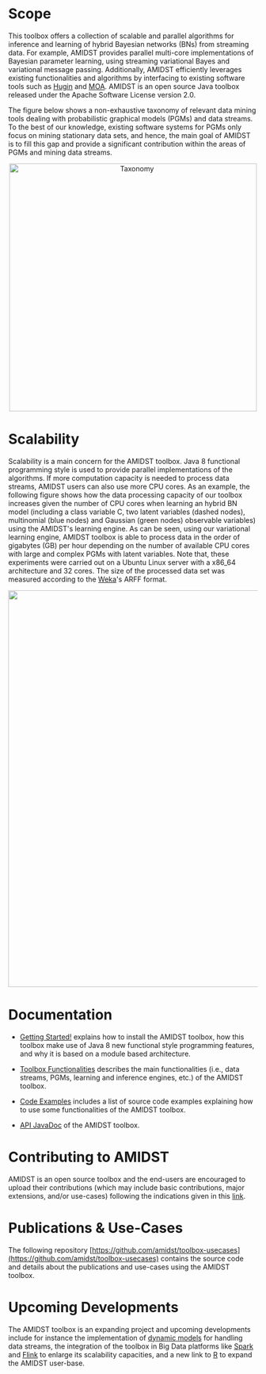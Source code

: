 # Scope

This toolbox offers a collection of scalable and parallel algorithms for inference and learning of hybrid Bayesian 
networks (BNs) from streaming data. For example, AMIDST provides parallel multi-core implementations of Bayesian parameter 
learning, using streaming variational Bayes and variational message passing. Additionally, AMIDST efficiently leverages 
existing functionalities and algorithms by interfacing to existing software tools such as [Hugin](http://www.hugin.com) 
and [MOA](http://moa.cms.waikato.ac.nz). AMIDST is an open source Java toolbox released under the 
Apache Software License version 2.0.

The figure below shows a non-exhaustive taxonomy of relevant data mining tools dealing with probabilistic graphical models (PGMs) and data streams. To the best of our knowledge, existing software systems for PGMs only focus on mining stationary data sets, and hence, the main goal of AMIDST is to fill this gap and provide a significant contribution within the areas of PGMs and mining data streams.

<p align="center">
<img title="Taxonomy" src="https://amidst.github.io/toolbox/docs/taxonomy.png" width="500">
</p>

# Scalability

Scalability is a main concern for the AMIDST toolbox. Java 8 functional programming style is used to provide parallel implementations of the algorithms. If more computation capacity is needed to process data streams, AMIDST users can also use more CPU cores. As an example, the following figure shows how the data processing capacity of our toolbox increases given the number of CPU cores when learning an hybrid BN model (including a class variable C, two latent variables (dashed nodes), multinomial (blue nodes) and Gaussian (green nodes) observable variables) using the AMIDST's learning engine. As can be seen, using our variational learning engine, AMIDST toolbox is able to process data in the order of gigabytes (GB) per hour depending on the number of available CPU cores with large and complex PGMs with latent variables. Note that, these experiments were carried out on a Ubuntu Linux server with a x86_64 architecture and 32 cores. The size of the processed data set was measured according to the [Weka](www.cs.waikato.ac.nz/ml/weka/)'s ARFF format.

<p align="center">
<img src="https://amidst.github.io/toolbox/docs/scalability.png" width="800">
</p>

# Documentation<a name="documentation"></a>

* [Getting Started!](http://amidst.github.io/toolbox/GettingStarted.html) explains how to install the AMIDST toolbox, how this toolbox make use of Java 8 new functional style programming features, and why it is based on a module based architecture.

* [Toolbox Functionalities](http://amidst.github.io/toolbox/ToolboxFunctionalities.html) describes the main functionalities (i.e., data streams, PGMs, learning and inference engines, etc.) of the AMIDST toolbox.

* [Code Examples](http://amidst.github.io/toolbox/CodeExamples.html) includes a list of source code examples explaining how to use some functionalities of the AMIDST toolbox.

* [API JavaDoc](http://amidst.github.io/toolbox/javadoc/index.html) of the AMIDST toolbox. 

# Contributing to AMIDST

AMIDST is an open source toolbox and the end-users are encouraged to upload their contributions (which may include basic contributions, major extensions, and/or use-cases) following the indications given in this [link](http://amidst.github.io/toolbox/ContributingToAMIDST.html).

# Publications & Use-Cases

The following repository [https://github.com/amidst/toolbox-usecases](https://github.com/amidst/toolbox-usecases) contains the source code and details about the publications and use-cases using the AMIDST toolbox. 

# Upcoming Developments

The AMIDST toolbox is an expanding project and upcoming developments include for instance the implementation of [dynamic models](https://en.wikipedia.org/wiki/Dynamic_Bayesian_network) for handling data streams, the integration of the toolbox in Big Data platforms like [Spark](http://spark.apache.org) and [Flink](http://flink.apache.org) to enlarge its scalability capacities, and a new link to [R](http://static.amidst.eu/upload/dokumenter/Posters/PosterUseR.pdf) to expand the AMIDST user-base.

